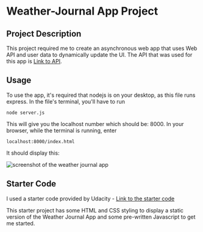 # Weather-Journal App Project

## Project Description

This project required me to create an asynchronous web app that uses Web API and user data to dynamically update the UI. The API that was used for this app is <a href="https://openweathermap.org/current">Link to API</a>.

## Usage

To use the app, it's required that nodejs is on your desktop, as this file runs express. In the file's terminal, you'll have to run 
```
node server.js
```

This will give you the localhost number which should be: 8000. In your browser, while the terminal is running, enter 
```
localhost:8000/index.html
```

It should display this:

<img src="https://user-images.githubusercontent.com/86360050/133074032-9c4e7041-ba25-46b4-9551-b607f20336c9.png" alt="screenshot of the weather journal app">

## Starter Code

I used a starter code provided by Udacity - <a href="https://github.com/udacity/fend/tree/refresh-2019" target="_blank">Link to the starter code</a>

This starter project has some HTML and CSS styling to display a static version of the Weather Journal App and some pre-written Javascript to get me started.
